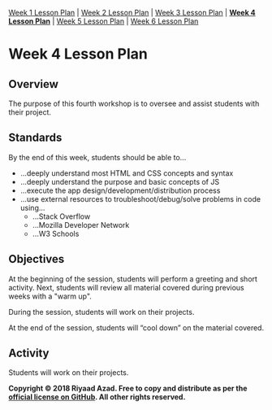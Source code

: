 [Week 1 Lesson Plan](https://ra-coding-club.github.io/coding-club/week-1-lesson-plan) | [Week 2 Lesson Plan](https://ra-coding-club.github.io/coding-club/week-2-lesson-plan) | [Week 3 Lesson Plan](https://ra-coding-club.github.io/coding-club/week-3-lesson-plan) | **[Week 4 Lesson Plan](https://ra-coding-club.github.io/coding-club/week-4-lesson-plan)** | [Week 5 Lesson Plan](https://ra-coding-club.github.io/coding-club/week-5-lesson-plan) | [Week 6 Lesson Plan](https://ra-coding-club.github.io/coding-club/week-6-lesson-plan)

# Week 4 Lesson Plan

## Overview

The purpose of this fourth workshop is to oversee and assist students with their project.

## Standards

By the end of this week, students should be able to...
* ...deeply understand most HTML and CSS concepts and syntax
* ...deeply understand the purpose and basic concepts of JS
* ...execute the app design/development/distribution process
* ...use external resources to troubleshoot/debug/solve problems in code using...
    * ...Stack Overflow
    * ...Mozilla Developer Network
    * ...W3 Schools
    
## Objectives

At the beginning of the session, students will perform a greeting and short activity. Next, students will review all material covered during previous weeks with a "warm up".

During the session, students will work on their projects.

At the end of the session, students will “cool down” on the material covered.

## Activity

Students will work on their projects.

**Copyright &copy; 2018 Riyaad Azad. Free to copy and distribute as per the [official license on GitHub](https://github.com/ra-coding-club/coding-club/blob/master/LICENSE). All other rights reserved.** 
